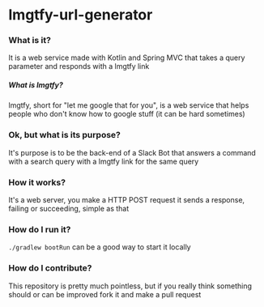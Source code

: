 # lmgtfy-url-generator

### What is it?

It is a web service made with Kotlin and Spring MVC that takes a query parameter and responds with a lmgtfy link

##### What is lmgtfy?

lmgtfy, short for "let me google that for you", is a web service that helps people who don't know how to google stuff (it can be hard sometimes)

### Ok, but what is its purpose?

It's purpose is to be the back-end of a Slack Bot that answers a command with a search query with a lmgtfy link for the same query

### How it works?

It's a web server, you make a HTTP POST request it sends a response, failing or succeeding, simple as that 

### How do I run it?

`./gradlew bootRun` can be a good way to start it locally

### How do I contribute?

This repository is pretty much pointless, but if you really think something should or can be improved fork it and make a pull request